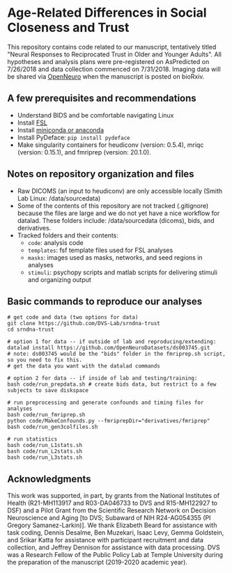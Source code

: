 # Age-Related Differences in Social Closeness and Trust
This repository contains code related to our manuscript, tentatively titled "Neural Responses to Reciprocated Trust in Older and Younger Adults". All hypotheses and analysis plans were pre-registered on AsPredicted on 7/26/2018 and data collection commenced on 7/31/2018. Imaging data will be shared via [OpenNeuro][openneuro] when the manuscript is posted on bioRxiv.


## A few prerequisites and recommendations
- Understand BIDS and be comfortable navigating Linux
- Install [FSL](https://fsl.fmrib.ox.ac.uk/fsl/fslwiki/FslInstallation)
- Install [miniconda or anaconda](https://stackoverflow.com/questions/45421163/anaconda-vs-miniconda)
- Install PyDeface: `pip install pydeface`
- Make singularity containers for heudiconv (version: 0.5.4), mriqc (version: 0.15.1), and fmriprep (version: 20.1.0).


## Notes on repository organization and files
- Raw DICOMS (an input to heudiconv) are only accessible locally (Smith Lab Linux: /data/sourcedata)
- Some of the contents of this repository are not tracked (.gitignore) because the files are large and we do not yet have a nice workflow for datalad. These folders include: /data/sourcedata (dicoms), bids, and derivatives.
- Tracked folders and their contents:
  - `code`: analysis code
  - `templates`: fsf template files used for FSL analyses
  - `masks`: images used as masks, networks, and seed regions in analyses
  - `stimuli`: psychopy scripts and matlab scripts for delivering stimuli and organizing output


## Basic commands to reproduce our analyses
```
# get code and data (two options for data)
git clone https://github.com/DVS-Lab/srndna-trust
cd srndna-trust

# option 1 for data -- if outside of lab and reproducing/extending:
datalad install https://github.com/OpenNeuroDatasets/ds003745.git
# note: ds003745 would be the "bids" folder in the fmriprep.sh script, so you need to fix this.
# get the data you want with the datalad commands

# option 2 for data -- if inside of lab and testing/training:
bash code/run_prepdata.sh # create bids data, but restrict to a few subjects to save diskspace

# run preprocessing and generate confounds and timing files for analyses
bash code/run_fmriprep.sh
python code/MakeConfounds.py --fmriprepDir="derivatives/fmriprep"
bash code/run_gen3colfiles.sh

# run statistics
bash code/run_L1stats.sh
bash code/run_L2stats.sh
bash code/run_L3stats.sh
```


## Acknowledgments
This work was supported, in part, by grants from the National Institutes of Health (R21-MH113917 and R03-DA046733 to DVS and R15-MH122927 to DSF) and a Pilot Grant from the Scientific Research Network on Decision Neuroscience and Aging [to DVS; Subaward of NIH R24-AG054355 (PI Gregory Samanez-Larkin)]. We thank Elizabeth Beard for assistance with task coding, Dennis Desalme, Ben Muzekari, Isaac Levy, Gemma Goldstein, and Srikar Katta for assistance with participant recruitment and data collection, and Jeffrey Dennison for assistance with data processing. DVS was a Research Fellow of the Public Policy Lab at Temple University during the preparation of the manuscript (2019-2020 academic year).

[openneuro]: https://openneuro.org/
